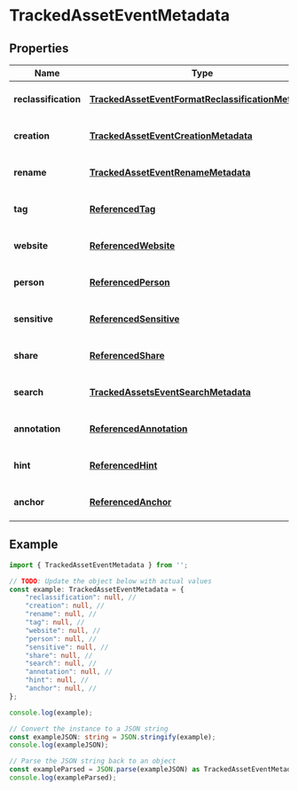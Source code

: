 
# TrackedAssetEventMetadata


## Properties

Name | Type | Description | Notes
------------ | ------------- | ------------- | -------------
**reclassification** | [**TrackedAssetEventFormatReclassificationMetadata**](TrackedAssetEventFormatReclassificationMetadata) |  | [optional] [default to undefined]
**creation** | [**TrackedAssetEventCreationMetadata**](TrackedAssetEventCreationMetadata) |  | [optional] [default to undefined]
**rename** | [**TrackedAssetEventRenameMetadata**](TrackedAssetEventRenameMetadata) |  | [optional] [default to undefined]
**tag** | [**ReferencedTag**](ReferencedTag) |  | [optional] [default to undefined]
**website** | [**ReferencedWebsite**](ReferencedWebsite) |  | [optional] [default to undefined]
**person** | [**ReferencedPerson**](ReferencedPerson) |  | [optional] [default to undefined]
**sensitive** | [**ReferencedSensitive**](ReferencedSensitive) |  | [optional] [default to undefined]
**share** | [**ReferencedShare**](ReferencedShare) |  | [optional] [default to undefined]
**search** | [**TrackedAssetsEventSearchMetadata**](TrackedAssetsEventSearchMetadata) |  | [optional] [default to undefined]
**annotation** | [**ReferencedAnnotation**](ReferencedAnnotation) |  | [optional] [default to undefined]
**hint** | [**ReferencedHint**](ReferencedHint) |  | [optional] [default to undefined]
**anchor** | [**ReferencedAnchor**](ReferencedAnchor) |  | [optional] [default to undefined]

## Example

```typescript
import { TrackedAssetEventMetadata } from '';

// TODO: Update the object below with actual values
const example: TrackedAssetEventMetadata = {
    "reclassification": null, // 
    "creation": null, // 
    "rename": null, // 
    "tag": null, // 
    "website": null, // 
    "person": null, // 
    "sensitive": null, // 
    "share": null, // 
    "search": null, // 
    "annotation": null, // 
    "hint": null, // 
    "anchor": null, // 
};

console.log(example);

// Convert the instance to a JSON string
const exampleJSON: string = JSON.stringify(example);
console.log(exampleJSON);

// Parse the JSON string back to an object
const exampleParsed = JSON.parse(exampleJSON) as TrackedAssetEventMetadata;
console.log(exampleParsed);
```




